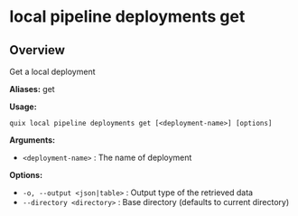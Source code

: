 # local pipeline deployments get

## Overview

Get a local deployment

**Aliases:** get

**Usage:**

```
quix local pipeline deployments get [<deployment-name>] [options]
```

**Arguments:**

- `<deployment-name>` : The name of deployment

**Options:**

- `-o, --output <json|table>` : Output type of the retrieved data
- `--directory <directory>` : Base directory (defaults to current directory)

